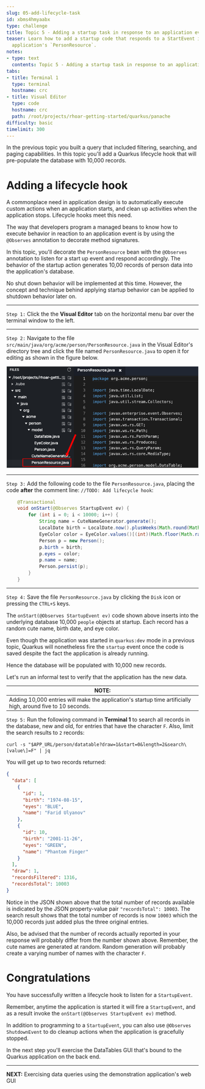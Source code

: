 ```yaml
---
slug: 05-add-lifecycle-task
id: xbms4hmyaabx
type: challenge
title: Topic 5 - Adding a startup task in response to an application event
teaser: Learn how to add a startup code that responds to a StartEvent in the demonstration
  application's `PersonResource`.
notes:
- type: text
  contents: Topic 5 - Adding a startup task in response to an application event
tabs:
- title: Terminal 1
  type: terminal
  hostname: crc
- title: Visual Editor
  type: code
  hostname: crc
  path: /root/projects/rhoar-getting-started/quarkus/panache
difficulty: basic
timelimit: 300
---
```

In the previous topic you built a query that included filtering, searching, and paging capabilities. In this topic you'll add a Quarkus lifecycle hook that will pre-populate the database with 10,000 records.

# Adding a lifecycle hook

A commonplace need in application design is to automatically execute custom actions when an application starts, and clean up activities when the application stops. Lifecycle hooks meet this need.

The way that developers program a managed beans to know how to execute behavior in reaction to an application event is by using the `@Observes` annotation to decorate method signatures.

In this topic, you'll decorate the `PersonResource` bean with the `@Observes` annotation to listen for a start up event and respond accordingly. The behavior of the startup action generates 10,00 records of person data into the application's database.

No shut down behavior will be implemented at this time. However, the concept and technique behind applying startup behavior can be applied to shutdown behavior later on.

----

`Step 1:` Click the the **Visual Editor** tab on the horizontal menu bar over the terminal window to the left.

----

`Step 2:` Navigate to the file `src/main/java/org/acme/person/PersonResource.java` in the Visual Editor's directory tree and click the file named `PersonResource.java` to open it for editing as shown in the figure below.

![Select Person Resource](../assets/select-personresource.png)

----
`Step 3:` Add the following code to the file `PersonResource.java`, placing the code **after** the comment line: `//TODO: Add lifecycle hook`:


```java
    @Transactional
    void onStart(@Observes StartupEvent ev) {
        for (int i = 0; i < 10000; i++) {
            String name = CuteNameGenerator.generate();
            LocalDate birth = LocalDate.now().plusWeeks(Math.round(Math.floor(Math.random() * 20 * 52 * -1)));
            EyeColor color = EyeColor.values()[(int)(Math.floor(Math.random() * EyeColor.values().length))];
            Person p = new Person();
            p.birth = birth;
            p.eyes = color;
            p.name = name;
            Person.persist(p);
        }
    }
```

----

`Step 4:` Save the file `PersonResource.java` by clicking the `Disk` icon or pressing the `CTRL+S` keys.

The `onStart(@Observes StartupEvent ev)` code shown above inserts into the underlying database 10,000 `people` objects at startup. Each record has a random cute name, birth date, and eye color.

Even though the application was started in `quarkus:dev` mode in a previous topic, Quarkus will nonetheless fire the `startup` event once the code is saved despite the fact the application is already running.

Hence the database will be populated with 10,000 new records.

Let's run an informal test to verify that the application has the new data.

|NOTE:|
|----|
|Adding 10,000 entries will make the application's startup time artificially high, around five to 10 seconds.|

`Step 5:` Run the following command in **Terminal 1** to search all records in the database, new and old, for entries that have the character `F`. Also, limit the search results to `2` records:

```
curl -s "$APP_URL/person/datatable?draw=1&start=0&length=2&search\[value\]=F" | jq
```

You will get up to two records returned:

```json
{
  "data": [
    {
      "id": 1,
      "birth": "1974-08-15",
      "eyes": "BLUE",
      "name": "Farid Ulyanov"
    },
    {
      "id": 10,
      "birth": "2001-11-26",
      "eyes": "GREEN",
      "name": "Phantom Finger"
    }
  ],
  "draw": 1,
  "recordsFiltered": 1316,
  "recordsTotal": 10003
}
```

Notice in the JSON shown above that the total number of records available is indicated by the JSON property-value pair `"recordsTotal": 10003`. The search result shows that the total number of records is now `10003` which the 10,000 records just added plus the three original entries.

Also, be advised that the number of records actually reported in your response will probably differ from the number shown above. Remember, the cute names are generated at random. Random generation will probably create a varying number of names with the character `F`.

# Congratulations

You have successfully written a lifecycle hook to listen for a `StartupEvent`.

Remember, anytime the application is started it will fire a `StartupEvent`, and as a result invoke the `onStart(@Observes StartupEvent ev)` method.

In addition to programming to a `StartupEvent`, you can also use `@Observes ShutdownEvent` to do cleanup actions when the application is gracefully stopped.

In the next step you'll exercise the DataTables GUI that's bound to the Quarkus application on the back end.

----

**NEXT:** Exercising data queries using the demonstration application's web GUI
